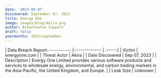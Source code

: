 ```yaml
---
date: '2023-09-07'
discovered: September 07, 2023
title: Energy One
image: images/blog/Akira.png
author: Breachsense Support
draft: false
yearmonths: 2023/september
---
```


| Data Breach Report------------:     |:-------------:    | :-----:|
| Victim      | energyone.com      | 
| Threat Actor      | Akira      | 
| Date Discovered      | Sep 07, 2023      | 
| Description      | Energy One Limited provides various software products and services to wholesale energy, environmental, and carbon trading markets in the Asia-Pacific, the United Kingdom, and Europe.      | 
| Leak Size      | Unknown      | 

